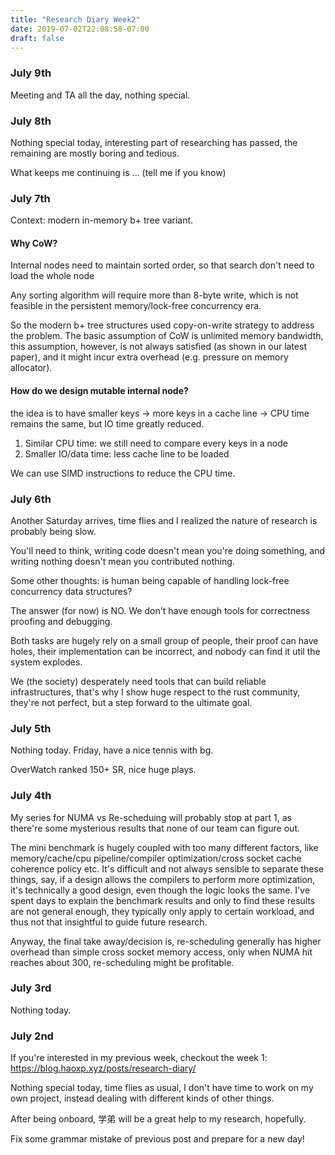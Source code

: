 ```yaml
---
title: "Research Diary Week2"
date: 2019-07-02T22:08:58-07:00
draft: false 
---
```


### July 9th
Meeting and TA all the day, nothing special.

### July 8th

Nothing special today, interesting part of researching has passed, the remaining are mostly boring and tedious.

What keeps me continuing is ... (tell me if you know)



### July 7th

Context: modern in-memory b+ tree variant.

#### Why CoW?

Internal nodes need to maintain sorted order, so that search don't need to load the whole node

Any sorting algorithm will require more than 8-byte write, which is not feasible in the persistent memory/lock-free concurrency era.

So the modern b+ tree structures used copy-on-write strategy to address the problem.
The basic assumption of CoW is unlimited memory bandwidth, this assumption, however, is not always satisfied (as shown in our latest paper), and it might incur extra overhead (e.g. pressure on memory allocator).



#### How do we design mutable internal node?

the idea is to have smaller keys -> more keys in a cache line -> CPU time remains the same, but IO time greatly reduced.
1. Similar CPU time: we still need to compare every keys in a node
2. Smaller IO/data time: less cache line to be loaded 

We can use SIMD instructions to reduce the CPU time.


### July 6th

Another Saturday arrives, time flies and I realized the nature of research is probably being slow.

You'll need to think, writing code doesn't mean you're doing something, and writing nothing doesn't mean you contributed nothing.

Some other thoughts: is human being capable of handling lock-free concurrency data structures?

The answer (for now) is NO. We don't have enough tools for correctness proofing and debugging.

Both tasks are hugely rely on a small group of people, their proof can have holes, their implementation can be incorrect, and nobody can find it util the system explodes.

We (the society) desperately need tools that can build reliable infrastructures, that's why I show huge respect to the rust community, they're not perfect, but a step forward to the ultimate goal.  


### July 5th

Nothing today. Friday, have a nice tennis with bg.

OverWatch ranked 150+ SR, nice huge plays.

### July 4th

My series for NUMA vs Re-scheduing will probably stop at part 1, as there're some mysterious results that none of our team can figure out.

The mini benchmark is hugely coupled with too many different factors, like memory/cache/cpu pipeline/compiler optimization/cross socket cache coherence policy etc.
It's difficult and not always sensible to separate these things, say, if a design allows the compilers to perform more optimization, it's technically a good design, even though the logic looks the same.
I've spent days to explain the benchmark results and only to find these results are not general enough, they typically only apply to certain workload, and thus not that insightful to guide future research.  

Anyway, the final take away/decision is, re-scheduling generally has higher overhead than simple cross socket memory access, only when NUMA hit reaches about 300, re-scheduling might be profitable.



### July 3rd

Nothing today.


### July 2nd

If you're interested in my previous week, checkout the week 1: https://blog.haoxp.xyz/posts/research-diary/

Nothing special today, time flies as usual, I don't have time to work on my own project, instead dealing with different kinds of other things.

After being onboard, 学弟 will be a great help to my research, hopefully.

Fix some grammar mistake of previous post and prepare for a new day!



